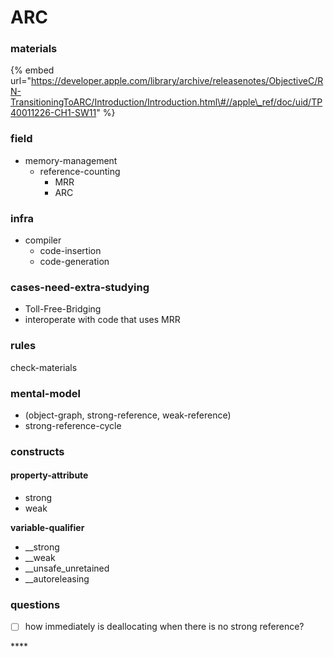 # ARC

### materials

{% embed url="https://developer.apple.com/library/archive/releasenotes/ObjectiveC/RN-TransitioningToARC/Introduction/Introduction.html\#//apple\_ref/doc/uid/TP40011226-CH1-SW11" %}

### field

* memory-management
  * reference-counting
    * MRR
    * ARC

### infra

* compiler
  * code-insertion
  * code-generation

### cases-need-extra-studying

* Toll-Free-Bridging
* interoperate with code that uses MRR

### rules

check-materials

### mental-model

* \(object-graph, strong-reference, weak-reference\)
* strong-reference-cycle

### constructs

#### property-attribute

* strong
* weak

**variable-qualifier**

* \_\_strong
* \_\_weak
* \_\_unsafe\_unretained
* \_\_autoreleasing

### **questions**

* [ ] how immediately is deallocating when there is no strong reference?

\*\*\*\*





